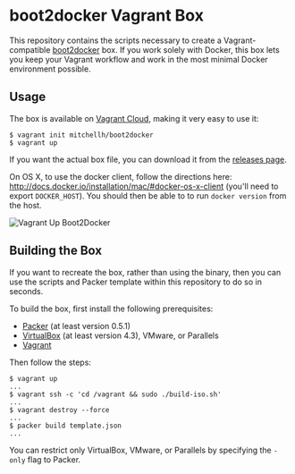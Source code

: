 # boot2docker Vagrant Box

This repository contains the scripts necessary to create a Vagrant-compatible
[boot2docker](https://github.com/steeve/boot2docker) box. If you work solely
with Docker, this box lets you keep your Vagrant workflow and work in the
most minimal Docker environment possible.

## Usage

The box is available on
[Vagrant Cloud](https://vagrantcloud.com/mitchellh/boot2docker), making
it very easy to use it:

    $ vagrant init mitchellh/boot2docker
    $ vagrant up

If you want the actual box file, you can download it from the
[releases page](https://github.com/mitchellh/boot2docker-vagrant-box/releases).

On OS X, to use the docker client, follow the directions here:
http://docs.docker.io/installation/mac/#docker-os-x-client (you'll need to
export `DOCKER_HOST`). You should then be able to to run `docker version` from
the host.

![Vagrant Up Boot2Docker](https://raw.github.com/mitchellh/boot2docker-vagrant-box/master/readme_image.gif)

## Building the Box

If you want to recreate the box, rather than using the binary, then
you can use the scripts and Packer template within this repository to
do so in seconds.

To build the box, first install the following prerequisites:

  * [Packer](http://www.packer.io) (at least version 0.5.1)
  * [VirtualBox](http://www.virtualbox.org) (at least version 4.3), VMware, or Parallels
  * [Vagrant](http://www.vagrantup.com)

Then follow the steps:

```
$ vagrant up
...
$ vagrant ssh -c 'cd /vagrant && sudo ./build-iso.sh'
...
$ vagrant destroy --force
...
$ packer build template.json
...
```

You can restrict only VirtualBox, VMware, or Parallels by specifying the `-only` flag
to Packer.
